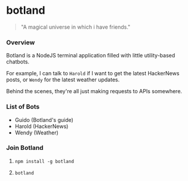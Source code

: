 # botland
> "A magical universe in which i have friends."


### Overview

Botland is a NodeJS terminal application filled with little utility-based chatbots.

For example, I can talk to `Harold` if I want to get the latest HackerNews posts, or `Wendy` for the latest weather updates.

Behind the scenes, they're all just making requests to APIs somewhere.


### List of Bots

- Guido (Botland's guide)
- Harold (HackerNews)
- Wendy (Weather)


### Join Botland

1. `npm install -g botland`

1. `botland`
